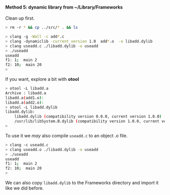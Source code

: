 #### Method 5:  dynamic library from ~/Library/Frameworks

Clean up first.

```bash
> rm -r * && cp ../src/* . && ls
```

```bash
> clang -g -Wall -c add*.c
> clang -dynamiclib -current_version 1.0  add*.o  -o libadd.dylib
> clang useadd.c ./libadd.dylib -o useadd
> ./useadd
useadd
f1: 1;  main 2
f2: 10;  main 20
>
```

If you want, explore a bit with **otool**

```bash
> otool -L libadd.a
Archive : libadd.a
libadd.a(add1.o):
libadd.a(add2.o):
> otool -L libadd.dylib
libadd.dylib:
	libadd.dylib (compatibility version 0.0.0, current version 1.0.0)
	/usr/lib/libSystem.B.dylib (compatibility version 1.0.0, current version 1226.10.1)
>
```

To use it we *may* also compile `useadd.c` to an object .o file.

```bash
> clang -c useadd.c
> clang useadd.o ./libadd.dylib -o useadd
> ./useadd
useadd
f1: 1;  main 2
f2: 10;  main 20
>
```

We can also copy ``libadd.dylib`` to the Frameworks directory and import it like we did before.